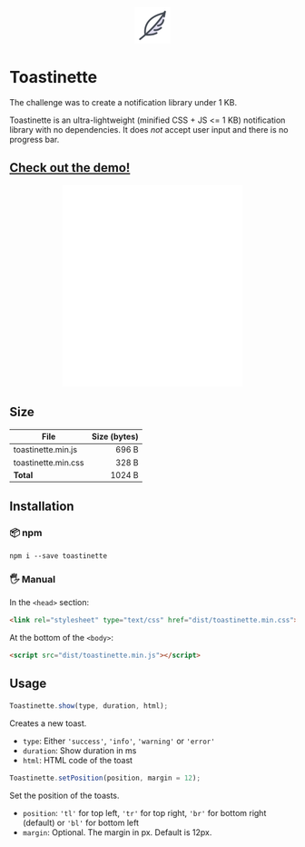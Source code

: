 <p align="center">
    <img src="docs/icon.png">
</p>

# Toastinette

The challenge was to create a notification library under 1 KB.

Toastinette is an ultra-lightweight (minified CSS + JS <= 1 KB) notification library with no dependencies. It does *not* accept user input and there is no progress bar.

## [Check out the demo!](https://willjouo.github.io/toastinette/)
<p align="center">
    <img src="docs/demo.gif">
</p>

## Size

| File                  | Size (bytes) |
| --------------------- | ------------:|
| toastinette.min.js    |        696 B |
| toastinette.min.css   |        328 B |
| **Total**             |       1024 B |

## Installation

### 📦 npm

```
npm i --save toastinette
```

### 🖐️ Manual

In the ```<head>``` section:
```html
<link rel="stylesheet" type="text/css" href="dist/toastinette.min.css">
```
At the bottom of the ```<body>```:
```html
<script src="dist/toastinette.min.js"></script>
```

## Usage

```js
Toastinette.show(type, duration, html);
```
Creates a new toast.
- ```type```: Either ```'success'```, ```'info'```, ```'warning'``` or ```'error'```
- ```duration```: Show duration in ms
- ```html```: HTML code of the toast

```js
Toastinette.setPosition(position, margin = 12);
```
Set the position of the toasts.
- ```position```: ```'tl'``` for top left, ```'tr'``` for top right, ```'br'``` for bottom right (default) or ```'bl'``` for bottom left
- ```margin```: Optional. The margin in px. Default is 12px.
